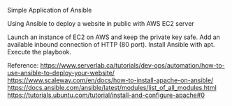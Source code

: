 Simple Application of Ansible

Using Ansible to deploy a website in public with AWS EC2 server

Launch an instance of EC2 on AWS and keep the private key safe.
Add an available inbound connection of HTTP (80 port).
Install Ansible with apt. Execute the playbook.

Reference:
https://www.serverlab.ca/tutorials/dev-ops/automation/how-to-use-ansible-to-deploy-your-website/
https://www.scaleway.com/en/docs/how-to-install-apache-on-ansible/
https://docs.ansible.com/ansible/latest/modules/list_of_all_modules.html
https://tutorials.ubuntu.com/tutorial/install-and-configure-apache#0
